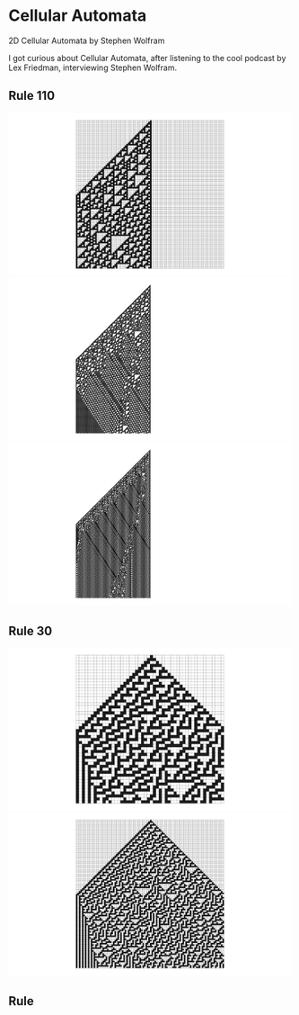 # Cellular Automata
2D Cellular Automata by Stephen Wolfram

I got curious about Cellular Automata, after listening to the cool podcast by Lex Friedman, interviewing Stephen Wolfram.

## Rule 110

![](https://github.com/gasingh/CA_2d/blob/main/ViewCapture20250703_023646_noCaption.jpg)
![](https://github.com/gasingh/CA_2d/blob/main/ViewCapture20250703_024211.jpg)
![](https://github.com/gasingh/CA_2d/blob/main/ViewCapture20250703_030556_res500.jpg)

## Rule 30

![](https://github.com/gasingh/CA_2d/blob/main/ViewCapture20250703_032400_rule30_res50.jpg)
![](https://github.com/gasingh/CA_2d/blob/main/ViewCapture20250703_032610_rule30_res100_grid.jpg)


## Rule 

